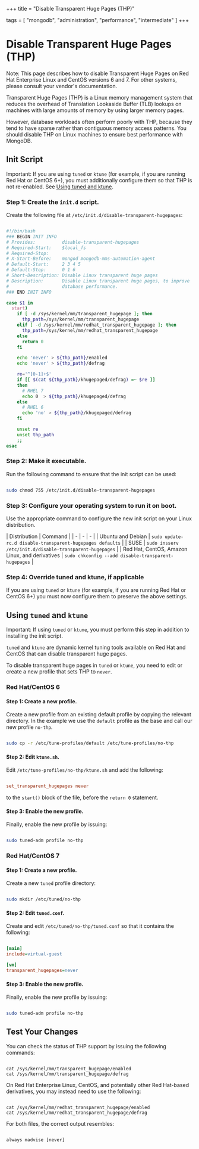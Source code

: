 +++
title = "Disable Transparent Huge Pages (THP)"

tags = [
"mongodb",
"administration",
"performance",
"intermediate" ]
+++

# Disable Transparent Huge Pages (THP)

Note: This page describes how to disable Transparent Huge Pages on Red Hat Enterprise Linux and CentOS versions 6 and 7. For other systems, please consult your vendor's documentation.

Transparent Huge Pages (THP) is a Linux memory management system
that reduces the overhead of Translation Lookaside Buffer (TLB) lookups on
machines with large amounts of memory by using larger memory pages.

However, database workloads often perform poorly with THP,
because they tend to have sparse rather than contiguous memory access
patterns. You should disable THP on Linux machines to ensure best performance
with MongoDB.


## Init Script

Important: If you are using ``tuned`` or ``ktune`` (for example, if you are running Red Hat or CentOS 6+), you must additionally configure them so that THP is not re-enabled. See [Using tuned and ktune](#configure-thp-tuned).


### Step 1: Create the ``init.d`` script.

Create the following file at ``/etc/init.d/disable-transparent-hugepages``:

```sh

#!/bin/bash
### BEGIN INIT INFO
# Provides:          disable-transparent-hugepages
# Required-Start:    $local_fs
# Required-Stop:
# X-Start-Before:    mongod mongodb-mms-automation-agent
# Default-Start:     2 3 4 5
# Default-Stop:      0 1 6
# Short-Description: Disable Linux transparent huge pages
# Description:       Disable Linux transparent huge pages, to improve
#                    database performance.
### END INIT INFO

case $1 in
  start)
    if [ -d /sys/kernel/mm/transparent_hugepage ]; then
      thp_path=/sys/kernel/mm/transparent_hugepage
    elif [ -d /sys/kernel/mm/redhat_transparent_hugepage ]; then
      thp_path=/sys/kernel/mm/redhat_transparent_hugepage
    else
      return 0
    fi

    echo 'never' > ${thp_path}/enabled
    echo 'never' > ${thp_path}/defrag

    re='^[0-1]+$'
    if [[ $(cat ${thp_path}/khugepaged/defrag) =~ $re ]]
    then
      # RHEL 7
      echo 0  > ${thp_path}/khugepaged/defrag
    else
      # RHEL 6
      echo 'no' > ${thp_path}/khugepaged/defrag
    fi

    unset re
    unset thp_path
    ;;
esac

```


### Step 2: Make it executable.

Run the following command to ensure that the init script can be used:

```sh

sudo chmod 755 /etc/init.d/disable-transparent-hugepages

```


### Step 3: Configure your operating system to run it on boot.

Use the appropriate command to configure the new init script on your Linux
distribution.

| Distribution | Command |
| - | - | - |
| Ubuntu and Debian | ```sudo update-rc.d disable-transparent-hugepages defaults``` |
| SUSE | ```sudo insserv /etc/init.d/disable-transparent-hugepages``` |
| Red Hat, CentOS, Amazon Linux, and derivatives | ```sudo chkconfig --add disable-transparent-hugepages``` |


### Step 4: Override tuned and ktune, if applicable

If you are using ``tuned`` or ``ktune`` (for example, if you are running
Red Hat or CentOS 6+) you must now configure them to preserve the above
settings.

<span id="configure-thp-tuned"></span>


## Using ``tuned`` and ``ktune``

Important: If using ``tuned`` or ``ktune``, you must perform this step in addition to installing the init script.

``tuned`` and ``ktune`` are dynamic kernel tuning tools available on Red Hat
and CentOS that can disable transparent huge pages.

To disable transparent huge pages in ``tuned`` or ``ktune``, you need to edit or
create a new profile that sets THP to ``never``.


### Red Hat/CentOS 6


#### Step 1: Create a new profile.

Create a new profile from an existing default
profile by copying the relevant directory. In the example we use
the ``default`` profile as the base and call our new profile ``no-thp``.

```sh

sudo cp -r /etc/tune-profiles/default /etc/tune-profiles/no-thp

```


#### Step 2: Edit ``ktune.sh``.

Edit ``/etc/tune-profiles/no-thp/ktune.sh`` and add the following:

```cfg

set_transparent_hugepages never

```

to the ``start()`` block of the file, before the ``return 0``
statement.


#### Step 3: Enable the new profile.

Finally, enable the new profile by issuing:

```sh

sudo tuned-adm profile no-thp

```


### Red Hat/CentOS 7


#### Step 1: Create a new profile.

Create a new ``tuned`` profile directory:

```sh

sudo mkdir /etc/tuned/no-thp

```


#### Step 2: Edit ``tuned.conf``.

Create and edit ``/etc/tuned/no-thp/tuned.conf`` so that it contains the
following:

```ini

[main]
include=virtual-guest

[vm]
transparent_hugepages=never

```


#### Step 3: Enable the new profile.

Finally, enable the new profile by issuing:

```sh

sudo tuned-adm profile no-thp

```

<span id="test-thp-changes"></span>


## Test Your Changes

You can check the status of THP support by issuing the following commands:

```

cat /sys/kernel/mm/transparent_hugepage/enabled
cat /sys/kernel/mm/transparent_hugepage/defrag

```

On Red Hat Enterprise Linux, CentOS, and potentially other Red
Hat-based derivatives, you may instead need to use the following:

```

cat /sys/kernel/mm/redhat_transparent_hugepage/enabled
cat /sys/kernel/mm/redhat_transparent_hugepage/defrag

```

For both files, the correct output resembles:

```

always madvise [never]

```
